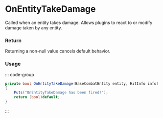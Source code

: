 # OnEntityTakeDamage
<Badge type="info" text="Entity"/><Badge type="danger" text="Carbon Compatible"/><Badge type="warning" text="Oxide Compatible"/>
Called when an entity takes damage. Allows plugins to react to or modify damage taken by any entity.

### Return
Returning a non-null value cancels default behavior.

### Usage
::: code-group
```csharp [Example]
private bool OnEntityTakeDamage(BaseCombatEntity entity, HitInfo info)
{
	Puts("OnEntityTakeDamage has been fired!");
	return (bool)default;
}
```
:::
